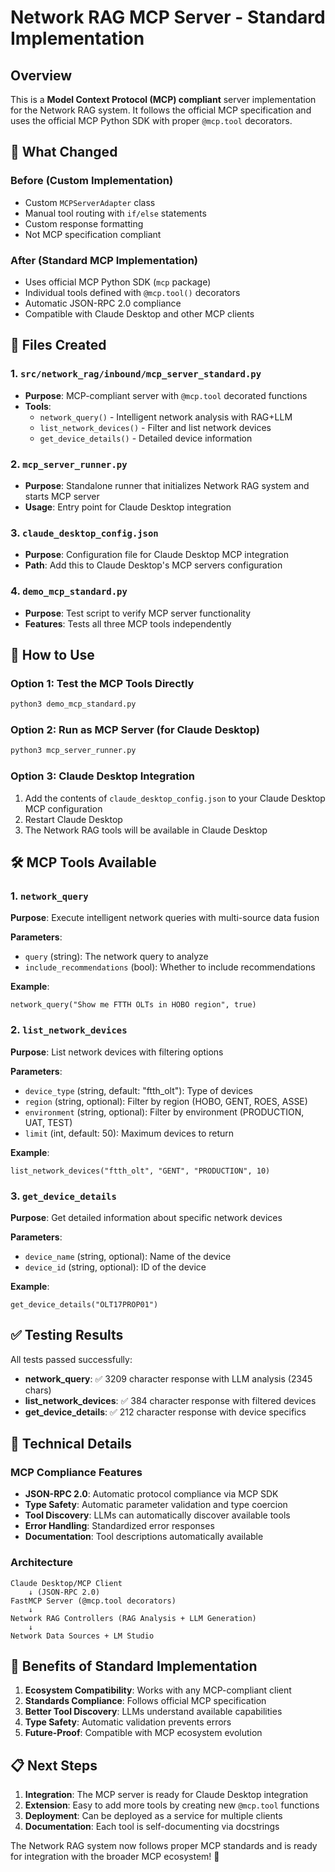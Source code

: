 # Network RAG MCP Server - Standard Implementation

## Overview

This is a **Model Context Protocol (MCP) compliant** server implementation for the Network RAG system. It follows the official MCP specification and uses the official MCP Python SDK with proper `@mcp.tool` decorators.

## 🔄 What Changed

### Before (Custom Implementation)
- Custom `MCPServerAdapter` class
- Manual tool routing with `if/else` statements
- Custom response formatting
- Not MCP specification compliant

### After (Standard MCP Implementation)
- Uses official MCP Python SDK (`mcp` package)
- Individual tools defined with `@mcp.tool()` decorators
- Automatic JSON-RPC 2.0 compliance
- Compatible with Claude Desktop and other MCP clients

## 📁 Files Created

### 1. `src/network_rag/inbound/mcp_server_standard.py`
- **Purpose**: MCP-compliant server with `@mcp.tool` decorated functions
- **Tools**: 
  - `network_query()` - Intelligent network analysis with RAG+LLM
  - `list_network_devices()` - Filter and list network devices  
  - `get_device_details()` - Detailed device information

### 2. `mcp_server_runner.py`
- **Purpose**: Standalone runner that initializes Network RAG system and starts MCP server
- **Usage**: Entry point for Claude Desktop integration

### 3. `claude_desktop_config.json`
- **Purpose**: Configuration file for Claude Desktop MCP integration
- **Path**: Add this to Claude Desktop's MCP servers configuration

### 4. `demo_mcp_standard.py`
- **Purpose**: Test script to verify MCP server functionality
- **Features**: Tests all three MCP tools independently

## 🚀 How to Use

### Option 1: Test the MCP Tools Directly
```bash
python3 demo_mcp_standard.py
```

### Option 2: Run as MCP Server (for Claude Desktop)
```bash
python3 mcp_server_runner.py
```

### Option 3: Claude Desktop Integration
1. Add the contents of `claude_desktop_config.json` to your Claude Desktop MCP configuration
2. Restart Claude Desktop
3. The Network RAG tools will be available in Claude Desktop

## 🛠️ MCP Tools Available

### 1. `network_query`
**Purpose**: Execute intelligent network queries with multi-source data fusion

**Parameters**:
- `query` (string): The network query to analyze
- `include_recommendations` (bool): Whether to include recommendations

**Example**: 
```
network_query("Show me FTTH OLTs in HOBO region", true)
```

### 2. `list_network_devices`
**Purpose**: List network devices with filtering options

**Parameters**:
- `device_type` (string, default: "ftth_olt"): Type of devices
- `region` (string, optional): Filter by region (HOBO, GENT, ROES, ASSE)
- `environment` (string, optional): Filter by environment (PRODUCTION, UAT, TEST)
- `limit` (int, default: 50): Maximum devices to return

**Example**:
```
list_network_devices("ftth_olt", "GENT", "PRODUCTION", 10)
```

### 3. `get_device_details`
**Purpose**: Get detailed information about specific network devices

**Parameters**:
- `device_name` (string, optional): Name of the device
- `device_id` (string, optional): ID of the device

**Example**:
```
get_device_details("OLT17PROP01")
```

## ✅ Testing Results

All tests passed successfully:

- **network_query**: ✅ 3209 character response with LLM analysis (2345 chars)
- **list_network_devices**: ✅ 384 character response with filtered devices
- **get_device_details**: ✅ 212 character response with device specifics

## 🔧 Technical Details

### MCP Compliance Features
- **JSON-RPC 2.0**: Automatic protocol compliance via MCP SDK
- **Type Safety**: Automatic parameter validation and type coercion
- **Tool Discovery**: LLMs can automatically discover available tools
- **Error Handling**: Standardized error responses
- **Documentation**: Tool descriptions automatically available

### Architecture
```
Claude Desktop/MCP Client
    ↓ (JSON-RPC 2.0)
FastMCP Server (@mcp.tool decorators)
    ↓
Network RAG Controllers (RAG Analysis + LLM Generation)
    ↓
Network Data Sources + LM Studio
```

## 🎯 Benefits of Standard Implementation

1. **Ecosystem Compatibility**: Works with any MCP-compliant client
2. **Standards Compliance**: Follows official MCP specification
3. **Better Tool Discovery**: LLMs understand available capabilities
4. **Type Safety**: Automatic validation prevents errors
5. **Future-Proof**: Compatible with MCP ecosystem evolution

## 📋 Next Steps

1. **Integration**: The MCP server is ready for Claude Desktop integration
2. **Extension**: Easy to add more tools by creating new `@mcp.tool` functions
3. **Deployment**: Can be deployed as a service for multiple clients
4. **Documentation**: Each tool is self-documenting via docstrings

The Network RAG system now follows proper MCP standards and is ready for integration with the broader MCP ecosystem! 🎉